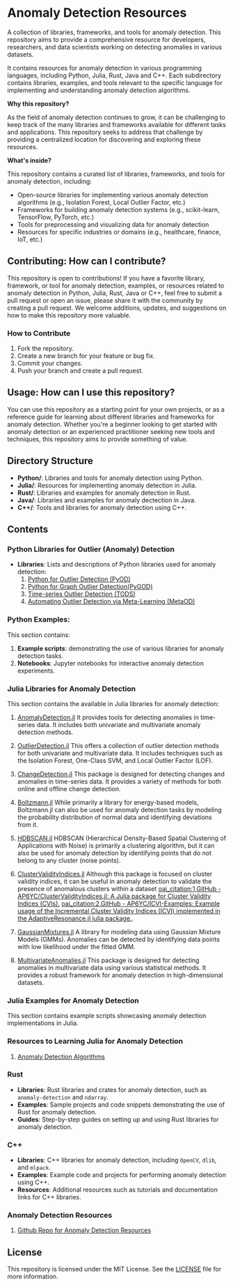 # Anomaly Detection Resources

A collection of libraries, frameworks, and tools for anomaly detection. This repository aims to provide a comprehensive resource for developers, researchers, and data scientists working on detecting anomalies in 
various datasets.

It contains resources for anomaly detection in various programming languages, including Python, Julia, Rust, Java and C++. Each subdirectory contains libraries, examples, and tools relevant to the specific language for implementing and understanding anomaly detection algorithms.

**Why this repository?**

As the field of anomaly detection continues to grow, it can be challenging to keep track of the many libraries 
and frameworks available for different tasks and applications. This repository seeks to address that challenge by providing a centralized location for discovering and exploring these resources.

**What's inside?**

This repository contains a curated list of libraries, frameworks, and tools for anomaly detection, including:

* Open-source libraries for implementing various anomaly detection algorithms (e.g., Isolation Forest, Local 
Outlier Factor, etc.)
* Frameworks for building anomaly detection systems (e.g., scikit-learn, TensorFlow, PyTorch, etc.)
* Tools for preprocessing and visualizing data for anomaly detection
* Resources for specific industries or domains (e.g., healthcare, finance, IoT, etc.)

## Contributing: **How can I contribute?**

This repository is open to contributions! If you have a favorite library, framework, or tool for anomaly detection, examples, or resources related to anomaly detection in Python, Julia, Rust, Java or C++, feel free to submit a pull request or open an issue, please share it with the community by creating a pull request. We welcome additions, updates, and suggestions on how to make this repository more valuable.


### How to Contribute

1. Fork the repository.
2. Create a new branch for your feature or bug fix.
3. Commit your changes.
4. Push your branch and create a pull request.


## Usage: **How can I use this repository?**

You can use this repository as a starting point for your own projects, or as a reference guide for learning 
about different libraries and frameworks for anomaly detection. Whether you're a beginner looking to get 
started with anomaly detection or an experienced practitioner seeking new tools and techniques, this 
repository aims to provide something of value.


## Directory Structure

- **Python/**: Libraries and tools for anomaly detection using Python.
- **Julia/**: Resources for implementing anomaly detection in Julia.
- **Rust/**: Libraries and examples for anomaly detection in Rust.
- **Java/**: Libraries and examples for anomaly dectection in Java.
- **C++/**: Tools and libraries for anomaly detection using C++.

## Contents

### Python Libraries for Outlier (Anomaly) Detection

- **Libraries**: Lists and descriptions of Python libraries used for anomaly detection:
	1. [Python for Outlier Detection (PyOD)](https://pyod.readthedocs.io/en/latest/)
	2. [Python for Graph Outlier Detection(PyGOD)](https://docs.pygod.org/en/latest/)
	3. [Time-series Outlier Detection (TODS)](https://tods-doc.github.io/)
	4. [Automating Outlier Detection via Meta-Learning (MetaOD)](https://github.com/yzhao062/MetaOD?tab=readme-ov-file)


### Python Examples:

This section contains:

1. **Example scripts**: demonstrating the use of various libraries for anomaly detection tasks.
2. **Notebooks**: Jupyter notebooks for interactive anomaly detection experiments.



### Julia Libraries for Anomaly Detection

This section contains the available in Julia libraries for anomaly detection: 

1. [AnomalyDetection.jl](https://github.com/smidl/AnomalyDetection.jl)
It provides tools for detecting anomalies in time-series data. It includes both univariate and multivariate anomaly detection methods.

2. [OutlierDetection.jl](https://github.com/OutlierDetectionJL/OutlierDetection.jl)
This offers a collection of outlier detection methods for both univariate and multivariate data. It includes techniques such as the Isolation Forest, One-Class SVM, and Local Outlier Factor (LOF).

3. [ChangeDetection.jl](https://github.com/baggepinnen/ChangeDetection.jl)
This package is designed for detecting changes and anomalies in time-series data. It provides a variety of methods for both online and offline change detection.

4. [Boltzmann.jl](https://github.com/dfdx/Boltzmann.jl)
While primarily a library for energy-based models, Boltzmann.jl can also be used for anomaly detection tasks by modeling the probability distribution of normal data and identifying deviations from it.

5. [HDBSCAN.jl](https://github.com/baggepinnen/HDBSCAN.jl)
HDBSCAN (Hierarchical Density-Based Spatial Clustering of Applications with Noise) is primarily a clustering algorithm, but it can also be used for anomaly detection by identifying points that do not belong to any cluster (noise points).

6. [ClusterValidityIndices.jl](https://github.com/AP6YC/ClusterValidityIndices.jl)
Although this package is focused on cluster validity indices, it can be useful in anomaly detection to validate the presence of anomalous clusters within a dataset [oai_citation:1,GitHub - AP6YC/ClusterValidityIndices.jl: A Julia package for Cluster Validity Indices (CVIs).](https://github.com/AP6YC/ClusterValidityIndices.jl) [oai_citation:2,GitHub - AP6YC/ICVI-Examples: Example usage of the Incremental Cluster Validity Indices (ICVI) implemented in the AdaptiveResonance.jl julia package.](https://github.com/AP6YC/ICVI-Examples).

7. [GaussianMixtures.jl](https://github.com/davidavdav/GaussianMixtures.jl)
A library for modeling data using Gaussian Mixture Models (GMMs). Anomalies can be detected by identifying data points with low likelihood under the fitted GMM.

8. [MultivariateAnomalies.jl](https://github.com/milanflach/MultivariateAnomalies.jl/tree/master)
This package is designed for detecting anomalies in multivariate data using various statistical methods. It provides a robust framework for anomaly detection in high-dimensional datasets.


### Julia Examples for Anomaly Detection

This section contains example scripts showcasing anomaly detection implementations in Julia.


### Resources to Learning Julia for Anomaly Detection

1. [Anomaly Detection Algorithms](https://milanflach.github.io/MultivariateAnomalies.jl/stable/man/DetectionAlgorithms/)

### Rust

- **Libraries**: Rust libraries and crates for anomaly detection, such as `anomaly-detection` and `ndarray`.
- **Examples**: Sample projects and code snippets demonstrating the use of Rust for anomaly detection.
- **Guides**: Step-by-step guides on setting up and using Rust libraries for anomaly detection.

### C++

- **Libraries**: C++ libraries for anomaly detection, including `OpenCV`, `dlib`, and `mlpack`.
- **Examples**: Example code and projects for performing anomaly detection using C++.
- **Resources**: Additional resources such as tutorials and documentation links for C++ libraries.



### Anomaly Detection Resources 

1. [Github Repo for Anomaly Detection Resources](https://github.com/yzhao062/anomaly-detection-resources)





## License

This repository is licensed under the MIT License. See the [LICENSE](LICENSE) file for more information.

